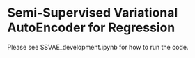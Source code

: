 # Semi-Supervised Variational AutoEncoder for Regression

Please see SSVAE_development.ipynb for how to run the code.